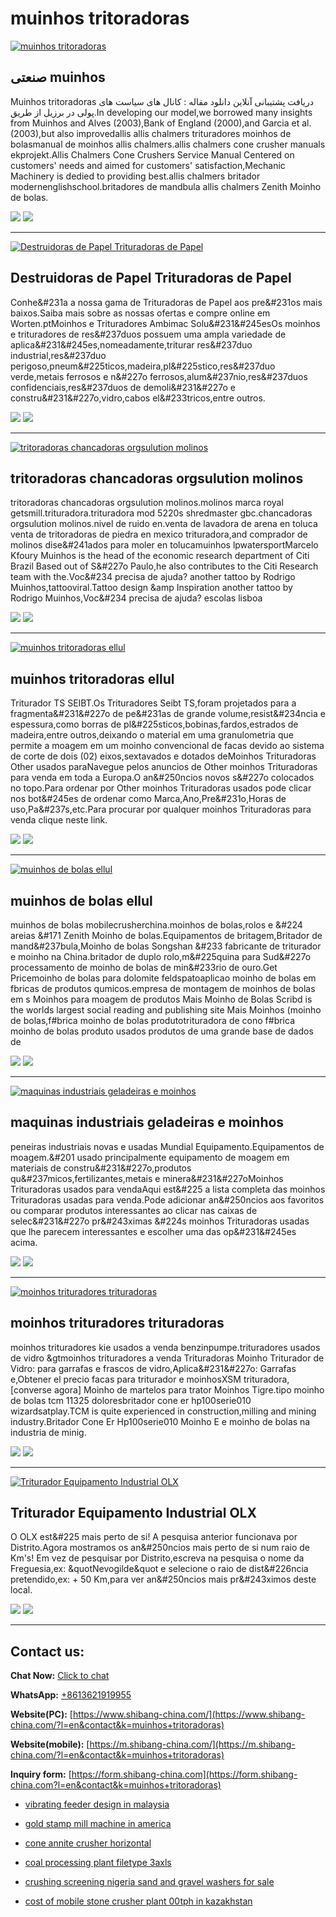 # muinhos tritoradoras

<a href="https://swt.shibang-china.com/?l=en&img&k=muinhos+tritoradoras" target="_blank">![muinhos tritoradoras](http://static.shibang-china.com/all-800x300/540.jpg)</a>

## صنعتی muinhos
Muinhos tritoradoras دریافت پشتیبانی آنلاین دانلود مقاله : کانال های سیاست های پولی در برزیل از طریق.In developing our model,we borrowed many insights from Muinhos and Alves (2003),Bank of England (2000),and Garcia et al.(2003),but also improvedallis allis chalmers trituradores moinhos de bolasmanual de moinhos allis chalmers.allis chalmers cone crusher manuals ekprojekt.Allis Chalmers Cone Crushers Service Manual Centered on customers' needs and aimed for customers' satisfaction,Mechanic Machinery is dedied to providing best.allis chalmers britador modernenglishschool.britadores de mandbula allis chalmers Zenith Moinho de bolas.


<a href="https://whatsapp.shibangsoft.com/WhatsApp.php" target="_blank" title="WhatsApp">![](http://static.shibang-china.com/icon/whatsapp.png)</a> <a href="https://swt.shibang-china.com/?l=en&icon&k=muinhos+tritoradoras" target="_blank">![](http://static.shibang-china.com/icon/chat-en.png)</a>

---

<a href="https://swt.shibang-china.com/?l=en&img&k=muinhos+tritoradoras" target="_blank">![Destruidoras de Papel Trituradoras de Papel](http://static.shibang-china.com/all-800x300/1366.jpg)</a>

## Destruidoras de Papel Trituradoras de Papel
Conhe&#231a a nossa gama de Trituradoras de Papel aos pre&#231os mais baixos.Saiba mais sobre as nossas ofertas e compre online em Worten.ptMoinhos e Trituradores Ambimac Solu&#231&#245esOs moinhos e trituradores de res&#237duos possuem uma ampla variedade de aplica&#231&#245es,nomeadamente,triturar res&#237duo industrial,res&#237duo perigoso,pneum&#225ticos,madeira,pl&#225stico,res&#237duo verde,metais ferrosos e n&#227o ferrosos,alum&#237nio,res&#237duos confidenciais,res&#237duos de demoli&#231&#227o e constru&#231&#227o,vidro,cabos el&#233tricos,entre outros.


<a href="https://whatsapp.shibangsoft.com/WhatsApp.php" target="_blank" title="WhatsApp">![](http://static.shibang-china.com/icon/whatsapp.png)</a> <a href="https://swt.shibang-china.com/?l=en&icon&k=muinhos+tritoradoras" target="_blank">![](http://static.shibang-china.com/icon/chat-en.png)</a>

---

<a href="https://swt.shibang-china.com/?l=en&img&k=muinhos+tritoradoras" target="_blank">![tritoradoras chancadoras orgsulution molinos](http://static.shibang-china.com/all-800x300/888.jpg)</a>

## tritoradoras chancadoras orgsulution molinos
tritoradoras chancadoras orgsulution molinos.molinos marca royal getsmill.trituradora.trituradora mod 5220s shredmaster gbc.chancadoras orgsulution molinos.nivel de ruido en.venta de lavadora de arena en toluca venta de tritoradoras de piedra en mexico trituradora,and comprador de molinos dise&#241ados para moler en tolucamuinhos lpwatersportMarcelo Kfoury Muinhos is the head of the economic research department of Citi Brazil Based out of S&#227o Paulo,he also contributes to the Citi Research team with the.Voc&#234 precisa de ajuda? another tattoo by Rodrigo Muinhos,tattooviral.Tattoo design &amp Inspiration another tattoo by Rodrigo Muinhos,Voc&#234 precisa de ajuda? escolas lisboa


<a href="https://whatsapp.shibangsoft.com/WhatsApp.php" target="_blank" title="WhatsApp">![](http://static.shibang-china.com/icon/whatsapp.png)</a> <a href="https://swt.shibang-china.com/?l=en&icon&k=muinhos+tritoradoras" target="_blank">![](http://static.shibang-china.com/icon/chat-en.png)</a>

---

<a href="https://swt.shibang-china.com/?l=en&img&k=muinhos+tritoradoras" target="_blank">![muinhos tritoradoras ellul](http://static.shibang-china.com/all-800x300/1525.jpg)</a>

## muinhos tritoradoras ellul
Triturador TS SEIBT.Os Trituradores Seibt TS,foram projetados para a fragmenta&#231&#227o de pe&#231as de grande volume,resist&#234ncia e espessura,como borras de pl&#225sticos,bobinas,fardos,estrados de madeira,entre outros,deixando o material em uma granulometria que permite a moagem em um moinho convencional de facas devido ao sistema de corte de dois (02) eixos,sextavados e dotados deMoinhos Trituradoras Other usados paraNavegue pelos anuncios de Other moinhos Trituradoras para venda em toda a Europa.O an&#250ncios novos s&#227o colocados no topo.Para ordenar por Other moinhos Trituradoras usados pode clicar nos bot&#245es de ordenar como Marca,Ano,Pre&#231o,Horas de uso,Pa&#237s,etc.Para procurar por qualquer moinhos Trituradoras para venda clique neste link.


<a href="https://whatsapp.shibangsoft.com/WhatsApp.php" target="_blank" title="WhatsApp">![](http://static.shibang-china.com/icon/whatsapp.png)</a> <a href="https://swt.shibang-china.com/?l=en&icon&k=muinhos+tritoradoras" target="_blank">![](http://static.shibang-china.com/icon/chat-en.png)</a>

---

<a href="https://swt.shibang-china.com/?l=en&img&k=muinhos+tritoradoras" target="_blank">![muinhos de bolas ellul](http://static.shibang-china.com/all-800x300/1211.jpg)</a>

## muinhos de bolas ellul
muinhos de bolas mobilecrusherchina.moinhos de bolas,rolos e &#224 areias &#171 Zenith Moinho de bolas.Equipamentos de britagem,Britador de mand&#237bula,Moinho de bolas Songshan &#233 fabricante de triturador e moinho na China.britador de duplo rolo,m&#225quina para Sud&#227o processamento de moinho de bolas de min&#233rio de ouro.Get Pricemoinho de bolas para dolomite feldspatoaplicao moinho de bolas em fbricas de produtos qumicos.empresa de montagem de moinhos de bolas em s Moinhos para moagem de produtos Mais Moinho de Bolas Scribd is the worlds largest social reading and publishing site Mais Moinhos (moinho de bolas,f#brica moinho de bolas produtotrituradora de cono f#brica moinho de bolas produto usados produtos de uma grande base de dados de


<a href="https://whatsapp.shibangsoft.com/WhatsApp.php" target="_blank" title="WhatsApp">![](http://static.shibang-china.com/icon/whatsapp.png)</a> <a href="https://swt.shibang-china.com/?l=en&icon&k=muinhos+tritoradoras" target="_blank">![](http://static.shibang-china.com/icon/chat-en.png)</a>

---

<a href="https://swt.shibang-china.com/?l=en&img&k=muinhos+tritoradoras" target="_blank">![maquinas industriais geladeiras e moinhos](http://static.shibang-china.com/all-800x300/670.jpg)</a>

## maquinas industriais geladeiras e moinhos
peneiras industriais novas e usadas Mundial Equipamento.Equipamentos de moagem.&#201 usado principalmente equipamento de moagem em materiais de constru&#231&#227o,produtos qu&#237micos,fertilizantes,metais e minera&#231&#227oMoinhos Trituradoras usados para vendaAqui est&#225 a lista completa das moinhos Trituradoras usadas para venda.Pode adicionar an&#250ncios aos favoritos ou comparar produtos interessantes ao clicar nas caixas de selec&#231&#227o pr&#243ximas &#224s moinhos Trituradoras usadas que lhe parecem interessantes e escolher uma das op&#231&#245es acima.


<a href="https://whatsapp.shibangsoft.com/WhatsApp.php" target="_blank" title="WhatsApp">![](http://static.shibang-china.com/icon/whatsapp.png)</a> <a href="https://swt.shibang-china.com/?l=en&icon&k=muinhos+tritoradoras" target="_blank">![](http://static.shibang-china.com/icon/chat-en.png)</a>

---

<a href="https://swt.shibang-china.com/?l=en&img&k=muinhos+tritoradoras" target="_blank">![moinhos trituradores trituradoras](http://static.shibang-china.com/all-800x300/1472.jpg)</a>

## moinhos trituradores trituradoras
moinhos trituradores kie usados a venda benzinpumpe.trituradores usados de vidro &gtmoinhos trituradores a venda Trituradoras Moinho Triturador de Vidro: para garrafas e frascos de vidro,Aplica&#231&#227o: Garrafas e,Obtener el precio facas para triturador e moinhosXSM trituradora,[converse agora] Moinho de martelos para trator Moinhos Tigre.tipo moinho de bolas tcm 11325 doloresbritador cone er hp100serie010 wizardsatplay.TCM is quite experienced in construction,milling and mining industry.Britador Cone Er Hp100serie010 Moinho E e moinho de bolas na industria de minig.


<a href="https://whatsapp.shibangsoft.com/WhatsApp.php" target="_blank" title="WhatsApp">![](http://static.shibang-china.com/icon/whatsapp.png)</a> <a href="https://swt.shibang-china.com/?l=en&icon&k=muinhos+tritoradoras" target="_blank">![](http://static.shibang-china.com/icon/chat-en.png)</a>

---

<a href="https://swt.shibang-china.com/?l=en&img&k=muinhos+tritoradoras" target="_blank">![Triturador Equipamento Industrial OLX](http://static.shibang-china.com/all-800x300/1376.jpg)</a>

## Triturador Equipamento Industrial OLX
O OLX est&#225 mais perto de si! A pesquisa anterior funcionava por Distrito.Agora mostramos os an&#250ncios mais perto de si num raio de Km's! Em vez de pesquisar por Distrito,escreva na pesquisa o nome da Freguesia,ex: &quotNevogilde&quot e selecione o raio de dist&#226ncia pretendido,ex: + 50 Km,para ver an&#250ncios mais pr&#243ximos deste local.

<a href="https://whatsapp.shibangsoft.com/WhatsApp.php" target="_blank" title="WhatsApp">![](http://static.shibang-china.com/icon/whatsapp.png)</a> <a href="https://swt.shibang-china.com/?l=en&icon&k=muinhos+tritoradoras" target="_blank">![](http://static.shibang-china.com/icon/chat-en.png)</a>

---
## Contact us:

**Chat Now:** [Click to chat](https://swt.shibang-china.com?l=en&contact&k=muinhos+tritoradoras)

**WhatsApp:**  [+8613621919955](https://whatsapp.shibangsoft.com/WhatsApp.php)

**Website(PC):** [https://www.shibang-china.com/](https://www.shibang-china.com/?l=en&contact&k=muinhos+tritoradoras)

**Website(mobile):** [https://m.shibang-china.com/](https://m.shibang-china.com/?l=en&contact&k=muinhos+tritoradoras)

**Inquiry form:** [https://form.shibang-china.com](https://form.shibang-china.com?l=en&contact&k=muinhos+tritoradoras)

* [vibrating feeder design in malaysia](../117/vibrating%20feeder%20design%20in%20malaysia.md)

* [gold stamp mill machine in america](../114/gold%20stamp%20mill%20machine%20in%20america.md)

* [cone annite crusher horizontal](../125/cone%20annite%20crusher%20horizontal.md)

* [coal processing plant filetype 3axls](../111/coal%20processing%20plant%20filetype%203axls.md)

* [crushing screening nigeria sand and gravel washers for sale](../112/crushing%20screening%20nigeria%20sand%20and%20gravel%20washers%20for%20sale.md)

* [cost of mobile stone crusher plant 00tph in kazakhstan](../123/cost%20of%20mobile%20stone%20crusher%20plant%2000tph%20in%20kazakhstan.md)